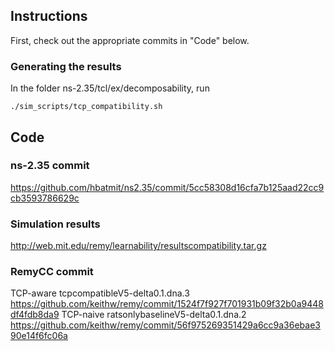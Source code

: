## Instructions ##
First, check out the appropriate commits in "Code" below.

### Generating the results ###
In the folder ns-2.35/tcl/ex/decomposability, run
   ```
   ./sim_scripts/tcp_compatibility.sh
   ```

## Code ##

### ns-2.35 commit ###

https://github.com/hbatmit/ns2.35/commit/5cc58308d16cfa7b125aad22cc9cb3593786629c

### Simulation results ###

http://web.mit.edu/remy/learnability/resultscompatibility.tar.gz

### RemyCC commit ###

TCP-aware tcpcompatibleV5-delta0.1.dna.3     https://github.com/keithw/remy/commit/1524f7f927f701931b09f32b0a9448df4fdb8da9
TCP-naive ratsonlybaselineV5-delta0.1.dna.2  https://github.com/keithw/remy/commit/56f975269351429a6cc9a36ebae390e14f6fc06a 
